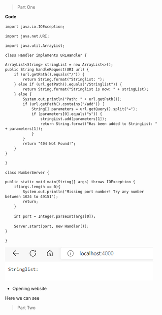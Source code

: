 > Part One

**Code**

`import java.io.IOException;`

`import java.net.URI;`

`import java.util.ArrayList;`

`class Handler implements URLHandler {`

    ArrayList<String> stringList = new ArrayList<>();
    public String handleRequest(URI url) {
        if (url.getPath().equals("/")) {
            return String.format("Stringlist: ");
        } else if (url.getPath().equals("/Stringlist")) {
            return String.format("Stringlist is now: " + stringList);
        } else {
            System.out.println("Path: " + url.getPath());
            if (url.getPath().contains("/add")) {
                String[] parameters = url.getQuery().split("=");
                if (parameters[0].equals("s")) {
                    stringList.add(parameters[1]);
                    return String.format("Has been added to StringList: " + parameters[1]);
                }
            }
            return "404 Not Found!";
        }
    }
`}`

`class NumberServer {`

    public static void main(String[] args) throws IOException {
        if(args.length == 0){
            System.out.println("Missing port number! Try any number between 1024 to 49151");
            return;
        }

        int port = Integer.parseInt(args[0]);

        Server.start(port, new Handler());
    }
`}`

![Image](lab3serverpic1.png)

- Opening website



Here we can see

> Part Two
